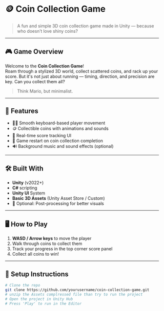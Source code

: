 # 🪙 Coin Collection Game

> A fun and simple 3D coin collection game made in Unity — because who doesn't love shiny coins?

---

## 🎮 Game Overview

Welcome to the **Coin Collection Game**!  
Roam through a stylized 3D world, collect scattered coins, and rack up your score. But it's not just about running — timing, direction, and precision are key. Can you collect them all?

> Think Mario, but minimalist.

---

## 🚀 Features

- 👨‍💻 Smooth keyboard-based player movement
- 🪙 Collectible coins with animations and sounds
- 🎯 Real-time score tracking UI
- 🔄 Game restart on coin collection completion
- 🔊 Background music and sound effects (optional)

---

## 🛠️ Built With

- **Unity** (v2022+)
- **C#** scripting
- **Unity UI** System
- **Basic 3D Assets** (Unity Asset Store / Custom)
- 🎨 Optional: Post-processing for better visuals

---

## 🖥️ How to Play

1. **WASD / Arrow keys** to move the player  
2. Walk through coins to collect them  
3. Track your progress in the top corner score panel  
4. Collect all coins to win!

---

## 🔧 Setup Instructions

```bash
# Clone the repo
git clone https://github.com/yourusername/coin-collection-game.git
# unzip the Assets complressed file than try to run the project
# Open the project in Unity Hub
# Press 'Play' to run in the Editor
```

